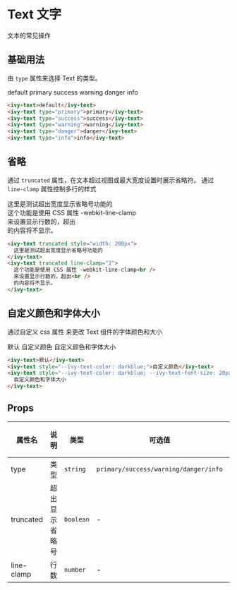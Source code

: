 # Text 文字

文本的常见操作

## 基础用法

由 `type` 属性来选择 Text 的类型。

<ivy-text>default</ivy-text>
<ivy-text type="primary" class="margin-left">primary</ivy-text>
<ivy-text type="success" class="margin-left">success</ivy-text>
<ivy-text type="warning" class="margin-left">warning</ivy-text>
<ivy-text type="danger" class="margin-left">danger</ivy-text>
<ivy-text type="info" class="margin-left">info</ivy-text>

```html
<ivy-text>default</ivy-text>
<ivy-text type="primary">primary</ivy-text>
<ivy-text type="success">success</ivy-text>
<ivy-text type="warning">warning</ivy-text>
<ivy-text type="danger">danger</ivy-text>
<ivy-text type="info">info</ivy-text>
```

## 省略

通过 `truncated` 属性，在文本超过视图或最大宽度设置时展示省略符。 通过 `line-clamp` 属性控制多行的样式

<ivy-text truncated style="width: 200px"> 这里是测试超出宽度显示省略号功能的 </ivy-text>
<br />
<ivy-text truncated line-clamp="2">
这个功能是使用 CSS 属性 -webkit-line-clamp<br> 来设置显示行数的，超出<br> 的内容将不显示。
</ivy-text>

```html
<ivy-text truncated style="width: 200px">
  这里是测试超出宽度显示省略号功能的
</ivy-text>
<ivy-text truncated line-clamp="2">
  这个功能是使用 CSS 属性 -webkit-line-clamp<br />
  来设置显示行数的，超出<br />
  的内容将不显示。
</ivy-text>
```

## 自定义颜色和字体大小

通过自定义 css 属性 来更改 Text 组件的字体颜色和大小

<ivy-text>默认</ivy-text>
<ivy-text style="--ivy-text-color: darkblue;" class="margin-left">自定义颜色</ivy-text>
<ivy-text style="--ivy-text-color: darkblue; --ivy-text-font-size: 20px;" class="margin-left">自定义颜色和字体大小</ivy-text>

```html
<ivy-text>默认</ivy-text>
<ivy-text style="--ivy-text-color: darkblue;">自定义颜色</ivy-text>
<ivy-text style="--ivy-text-color: darkblue; --ivy-text-font-size: 20px;">
  自定义颜色和字体大小
</ivy-text>
```

## Props

| 属性名     | 说明           | 类型      | 可选值                                | 默认值 |
| ---------- | -------------- | --------- | ------------------------------------- | ------ |
| type       | 类型           | `string`  | `primary/success/warning/danger/info` | -      |
| truncated  | 超出显示省略号 | `boolean` | -                                     | -      |
| line-clamp | 行数           | `number`  | -                                     | -      |
